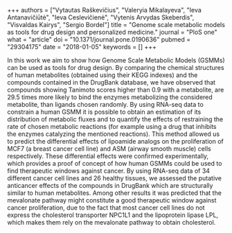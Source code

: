 +++
authors = ["Vytautas Raškevičius", "Valeryia Mikalayeva", "Ieva Antanavičiūtė", "Ieva Ceslevičienė", "Vytenis Arvydas Skeberdis", "Visvaldas Kairys", "Sergio Bordel"]
title = "Genome scale metabolic models as tools for drug design and personalized medicine."
journal = "PloS one"
what = "article"
doi = "10.1371/journal.pone.0190636"
pubmed = "29304175"
date = "2018-01-05"
keywords = []
+++

In this work we aim to show how Genome Scale Metabolic Models (GSMMs) can be used as tools for drug design. By comparing the chemical structures of human metabolites (obtained using their KEGG indexes) and the compounds contained in the DrugBank database, we have observed that compounds showing Tanimoto scores higher than 0.9 with a metabolite, are 29.5 times more likely to bind the enzymes metabolizing the considered metabolite, than ligands chosen randomly. By using RNA-seq data to constrain a human GSMM it is possible to obtain an estimation of its distribution of metabolic fluxes and to quantify the effects of restraining the rate of chosen metabolic reactions (for example using a drug that inhibits the enzymes catalyzing the mentioned reactions). This method allowed us to predict the differential effects of lipoamide analogs on the proliferation of MCF7 (a breast cancer cell line) and ASM (airway smooth muscle) cells respectively. These differential effects were confirmed experimentally, which provides a proof of concept of how human GSMMs could be used to find therapeutic windows against cancer. By using RNA-seq data of 34 different cancer cell lines and 26 healthy tissues, we assessed the putative anticancer effects of the compounds in DrugBank which are structurally similar to human metabolites. Among other results it was predicted that the mevalonate pathway might constitute a good therapeutic window against cancer proliferation, due to the fact that most cancer cell lines do not express the cholesterol transporter NPC1L1 and the lipoprotein lipase LPL, which makes them rely on the mevalonate pathway to obtain cholesterol.